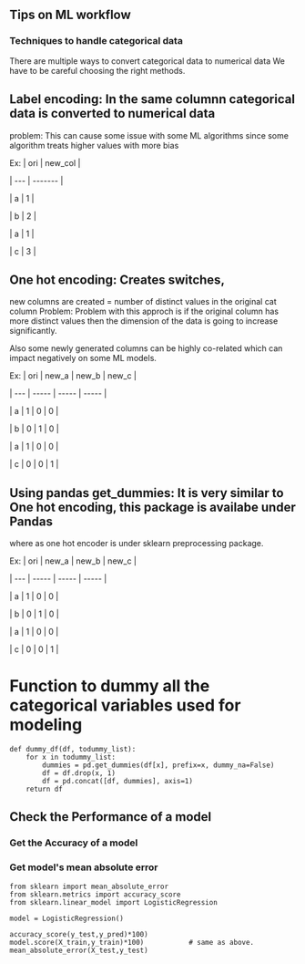 ## Tips on ML workflow

### Techniques to handle categorical data
There are multiple ways to convert categorical data to numerical data
We have to be careful choosing the right methods.

## Label encoding: In the same columnn categorical data is converted to numerical data
problem: This can cause some issue with some ML algorithms since some algorithm treats higher values with more bias

Ex:
| ori | new_col |

| --- | ------- |

| a | 1 |

| b	| 2 |

| a	| 1 |

| c | 3 |


## One hot encoding: Creates switches, 
new columns are created = number of distinct values in the original cat column
Problem: Problem with this approch is if the original column has more distinct values
then the dimension of the data is going to increase significantly.

Also some newly generated columns can be highly co-related which can impact negatively on some ML models.

Ex:
| ori | new_a | new_b | new_c |

| --- | ----- | ----- | ----- |

| a | 1 | 0 | 0 |

| b | 0 | 1 | 0 |

| a | 1 | 0 | 0 |

| c | 0 | 0 | 1 |


## Using pandas get_dummies: It is very similar to  One hot encoding, this package is availabe under Pandas 
where as one hot encoder is under sklearn preprocessing package.

Ex:
| ori | new_a | new_b | new_c |

| --- | ----- | ----- | ----- |

| a | 1 | 0 | 0 |

| b | 0 | 1 | 0 |

| a | 1 | 0 | 0 |

| c | 0 | 0 | 1 |

# Function to dummy all the categorical variables used for modeling
```
def dummy_df(df, todummy_list):
    for x in todummy_list:
        dummies = pd.get_dummies(df[x], prefix=x, dummy_na=False)
        df = df.drop(x, 1)
        df = pd.concat([df, dummies], axis=1)
    return df 

```

## Check the Performance of a model
### Get the Accuracy of a model
### Get model's mean absolute error

```
from sklearn import mean_absolute_error
from sklearn.metrics import accuracy_score
from sklearn.linear_model import LogisticRegression

model = LogisticRegression()

accuracy_score(y_test,y_pred)*100) 
model.score(X_train,y_train)*100) 			# same as above.
mean_absolute_error(X_test,y_test)

```

